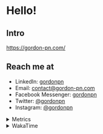 # Hello!

## Intro

<https://gordon-pn.com/>

## Reach me at

- LinkedIn: [gordonpn](https://www.linkedin.com/in/gordonpn/)
- Email: [contact@gordon-pn.com](mailto:contact@gordon-pn.com)
- Facebook Messenger: [gordonpn](https://www.messenger.com/t/Gordonpn)
- Twitter: [@gordonpn](https://twitter.com/Gordonpn)
- Instagram: [@gordonpn](https://www.instagram.com/gordonpn/)

<details>
  <summary>Metrics</summary>

  <img align="center" src="https://github.com/gordonpn/gordonpn/blob/master/github-metrics.svg" alt="GitHub Metrics">

</details>

<details>
  <summary>WakaTime</summary>

  <!--START_SECTION:waka-->
📊 **This Week I Spent My Time On** 

```text
💬 Programming Languages: 
Other                    27 hrs 46 mins      ██████████████████░░░░░░░   73.33 % 
TypeScript               2 hrs 49 mins       ██░░░░░░░░░░░░░░░░░░░░░░░   07.47 % 
Brazil Dependency Config 2 hrs 49 mins       ██░░░░░░░░░░░░░░░░░░░░░░░   07.46 % 
JSON                     2 hrs 37 mins       ██░░░░░░░░░░░░░░░░░░░░░░░   06.91 % 
Python                   1 hr 11 mins        █░░░░░░░░░░░░░░░░░░░░░░░░   03.14 % 

🔥 Editors: 
Chrome                   21 hrs 11 mins      ██████████████░░░░░░░░░░░   55.96 % 
Slack                    5 hrs 16 mins       ███░░░░░░░░░░░░░░░░░░░░░░   13.94 % 
iTerm2                   4 hrs 1 min         ███░░░░░░░░░░░░░░░░░░░░░░   10.61 % 
IntelliJ IDEA            2 hrs 1 min         █░░░░░░░░░░░░░░░░░░░░░░░░   05.36 % 
Firefox                  1 hr 35 mins        █░░░░░░░░░░░░░░░░░░░░░░░░   04.18 % 
```


 Last Updated on 28/04/2025 16:28:26 UTC
<!--END_SECTION:waka-->
</details>
